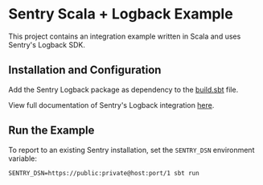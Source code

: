 # Sentry Scala + Logback Example

This project contains an integration example written in Scala and uses Sentry's Logback SDK.


## Installation and Configuration
Add the Sentry Logback package as dependency to the [build.sbt](https://github.com/getsentry/examples/blob/master/scala/logback/build.sbt#L8) file.

View full documentation of Sentry's Logback integration [here](https://docs.sentry.io/clients/java/modules/logback/#installation). 


## Run the Example
To report to an existing Sentry installation, set the `SENTRY_DSN` environment
variable:

    SENTRY_DSN=https://public:private@host:port/1 sbt run
